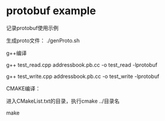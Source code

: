 # protobuf example
记录protobuf使用示例

生成proto文件：
./genProto.sh

g++编译

g++ test_read.cpp addressbook.pb.cc -o test_read  -lprotobuf

g++ test_write.cpp addressbook.pb.cc -o test_write  -lprotobuf

CMAKE编译：

进入CMakeList.txt的目录，执行cmake ../目录名

make